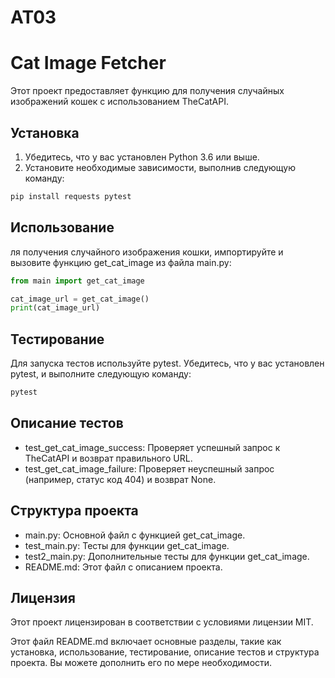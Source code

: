 # AT03
 
# Cat Image Fetcher

Этот проект предоставляет функцию для получения случайных изображений кошек с использованием TheCatAPI.

## Установка

1. Убедитесь, что у вас установлен Python 3.6 или выше.
2. Установите необходимые зависимости, выполнив следующую команду:

```bash
pip install requests pytest
```

## Использование

ля получения случайного изображения кошки, импортируйте и вызовите функцию get_cat_image из файла main.py:
```python
from main import get_cat_image

cat_image_url = get_cat_image()
print(cat_image_url)
```

## Тестирование

Для запуска тестов используйте pytest. Убедитесь, что у вас установлен pytest, и выполните следующую команду:
```bash
pytest
```

## Описание тестов

- test_get_cat_image_success: Проверяет успешный запрос к TheCatAPI и возврат     правильного URL.
- test_get_cat_image_failure: Проверяет неуспешный запрос (например, статус код 404) и возврат None.

## Структура проекта

- main.py: Основной файл с функцией get_cat_image.
- test_main.py: Тесты для функции get_cat_image.
- test2_main.py: Дополнительные тесты для функции get_cat_image.
- README.md: Этот файл с описанием проекта.

## Лицензия

Этот проект лицензирован в соответствии с условиями лицензии MIT.

Этот файл README.md включает основные разделы, такие как установка, использование, тестирование, описание тестов и структура проекта. Вы можете дополнить его по мере необходимости.
